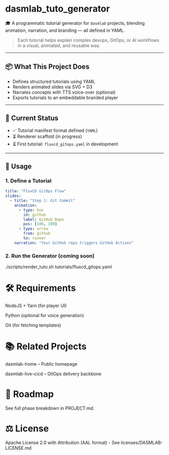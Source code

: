 # dasmlab_tuto_generator

🎓 A programmatic tutorial generator for `dasmlab` projects, blending animation, narration, and branding — all defined in YAML.

> Each tutorial helps explain complex devops, GitOps, or AI workflows in a visual, animated, and reusable way.

---

## 📦 What This Project Does

- Defines structured tutorials using YAML
- Renders animated slides via SVG + D3
- Narrates concepts with TTS voice-over (optional)
- Exports tutorials to an embeddable branded player

---

## 🧪 Current Status

- ✅ Tutorial manifest format defined (`YAML`)
- ⏳ Renderer scaffold (in progress)
- ⏳ First tutorial: `fluxcd_gitops.yaml` in development

---

## 🚀 Usage

### 1. Define a Tutorial

```yaml
title: "FluxCD GitOps Flow"
slides:
  - title: "Step 1: Git Commit"
    animation:
      - type: box
        id: github
        label: GitHub Repo
        pos: [100, 100]
      - type: arrow
        from: github
        to: runner
    narration: "Your GitHub repo triggers GitHub Actions"
```

### 2. Run the Generator (coming soon)
./scripts/render_tuto.sh tutorials/fluxcd_gitops.yaml

# 🛠 Requirements
NodeJS + Yarn (for player UI)

Python (optional for voice generation)

Git (for fetching templates)

# 📚 Related Projects
dasmlab-home – Public homepage

dasmlab-live-cicd – GitOps delivery backbone

# 🧭 Roadmap
See full phase breakdown in PROJECT.md.

# ⚖️ License
Apache License 2.0 with Attribution (AAL format) - See licenses/DASMLAB-LICENSE.md
